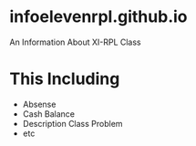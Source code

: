 # infoelevenrpl.github.io
An Information About XI-RPL Class

# This Including
- Absense
- Cash Balance
- Description Class Problem
- etc
